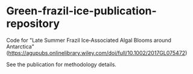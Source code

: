 # Green-frazil-ice-publication-repository
Code for "Late Summer Frazil Ice‐Associated Algal Blooms around Antarctica" (https://agupubs.onlinelibrary.wiley.com/doi/full/10.1002/2017GL075472)

See the publication for methodology details.

